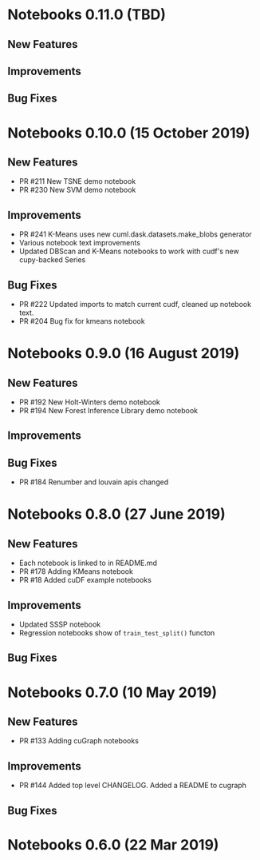 # Notebooks 0.11.0 (TBD)

## New Features

## Improvements

## Bug Fixes


# Notebooks 0.10.0 (15 October 2019)

## New Features

- PR #211 New TSNE demo notebook
- PR #230 New SVM demo notebook

## Improvements
- PR #241 K-Means uses new cuml.dask.datasets.make_blobs generator
- Various notebook text improvements
- Updated DBScan and K-Means notebooks to work with cudf's new cupy-backed Series

## Bug Fixes

- PR #222 Updated imports to match current cudf, cleaned up notebook text.
- PR #204 Bug fix for kmeans notebook

# Notebooks 0.9.0 (16 August 2019)

## New Features
- PR #192 New Holt-Winters demo notebook
- PR #194 New Forest Inference Library demo notebook

## Improvements

## Bug Fixes
- PR #184 Renumber and louvain apis changed

# Notebooks 0.8.0 (27 June 2019)

## New Features
- Each notebook is linked to in README.md
- PR #178 Adding KMeans notebook
- PR #18 Added cuDF example notebooks

## Improvements
- Updated SSSP notebook
- Regression notebooks show of `train_test_split()` functon

## Bug Fixes


# Notebooks 0.7.0 (10 May 2019)

## New Features
- PR #133 Adding cuGraph notebooks

## Improvements
- PR #144  Added top level CHANGELOG.  Added a README to cugraph

## Bug Fixes


# Notebooks 0.6.0 (22 Mar 2019)
